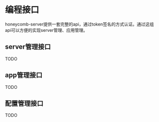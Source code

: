 # 编程接口

honeycomb-server提供一套完整的api，通过token签名的方式认证。通过这组api可以方便的实现server管理、应用管理。


## server管理接口

TODO

## app管理接口

TODO

## 配置管理接口

TODO
